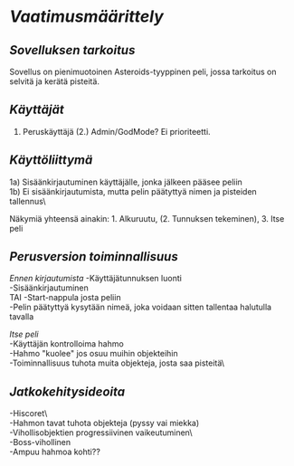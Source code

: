 # *Vaatimusmäärittely*

## *Sovelluksen tarkoitus*
Sovellus on pienimuotoinen Asteroids-tyyppinen peli, jossa tarkoitus on selvitä
ja kerätä pisteitä.

## *Käyttäjät*
1. Peruskäyttäjä
(2.) Admin/GodMode? Ei prioriteetti.

## *Käyttöliittymä*
1a) Sisäänkirjautuminen käyttäjälle, jonka jälkeen pääsee peliin\
1b) Ei sisäänkirjautumista, mutta pelin päätyttyä nimen ja pisteiden tallennus\

Näkymiä yhteensä ainakin: 1. Alkuruutu, (2. Tunnuksen tekeminen), 3. Itse peli

## *Perusversion toiminnallisuus*
_Ennen kirjautumista_
-Käyttäjätunnuksen luonti\
-Sisäänkirjautuminen\
TAI
-Start-nappula josta peliin\
-Pelin päätyttyä kysytään nimeä, joka voidaan sitten tallentaa halutulla tavalla

 _Itse peli_\
-Käyttäjän kontrolloima hahmo\
-Hahmo "kuolee" jos osuu muihin objekteihin\
-Toiminnallisuus tuhota muita objekteja, josta saa pisteitä\

## *Jatkokehitysideoita*
-Hiscoret\	
-Hahmon tavat tuhota objekteja (pyssy vai miekka)\
-Vihollisobjektien progressiivinen vaikeutuminen\	
-Boss-vihollinen\
	-Ampuu hahmoa kohti??
